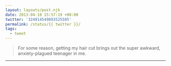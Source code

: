 ```yaml
---
layout: layouts/post.njk
date: 2013-04-18 15:57:19 +00:00
twitter: '324914549893525505'
permalink: /status/{{ twitter }}/
tags: 
  - tweet
---
```


> For some reason, getting my hair cut brings out the super awkward, anxiety-plagued teenager in me.

---
